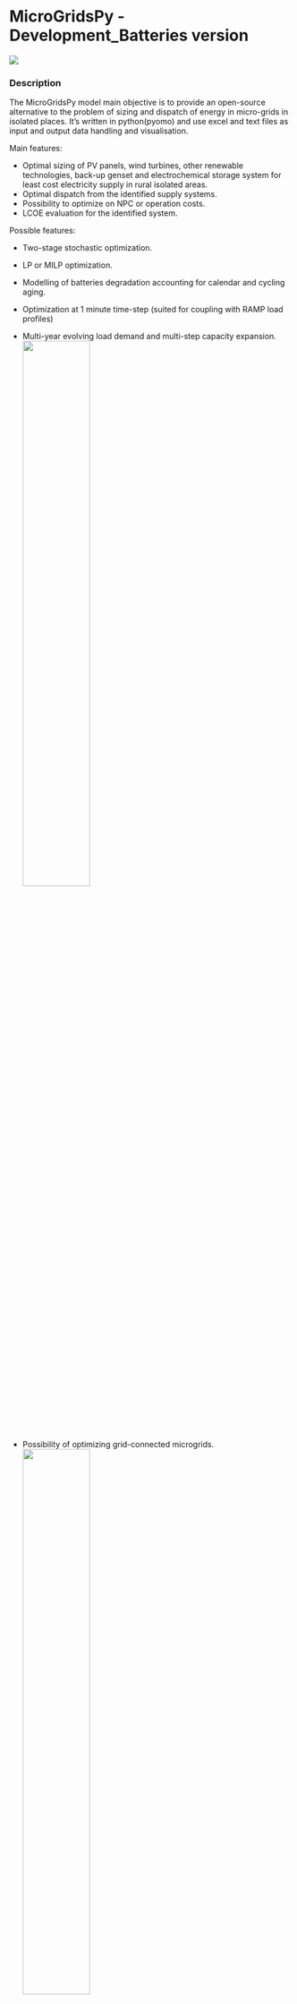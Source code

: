 
MicroGridsPy - Development_Batteries version
======================== 

<img src="https://user-images.githubusercontent.com/73618037/225138390-a5593e6d-6b9f-408b-ab28-60ac3a9871c8.png">

### Description

The MicroGridsPy model main objective is to provide an open-source alternative to the problem of sizing and dispatch of energy in micro-grids in isolated places. It’s written in python(pyomo) and use excel and text files as input and output data handling and visualisation.

Main features:

- Optimal sizing of PV panels, wind turbines, other renewable technologies, back-up genset and electrochemical storage system for least cost electricity supply in rural isolated areas.
- Optimal dispatch from the identified supply systems.
- Possibility to optimize on NPC or operation costs.
- LCOE evaluation for the identified system.
    
Possible features:

- Two-stage stochastic optimization.
- LP or MILP optimization.
- Modelling of batteries degradation accounting for calendar and cycling aging. 
- Optimization at 1 minute time-step (suited for coupling with RAMP load profiles)
- Multi-year evolving load demand and multi-step capacity expansion.\
  <img align="center" src="https://user-images.githubusercontent.com/73618037/225139304-0c1d2ee3-5f2d-4b45-8c9f-21d967883f1b.png" width="50%" height="50%">
- Possibility of optimizing grid-connected microgrids.\
  <img align="center" src="https://user-images.githubusercontent.com/73618037/225138883-b5085bb1-6378-4743-9ce5-b81bdab8dcba.png" width="50%" height="50%">
- Two-objective optimization (economic and environmental objective functions). 
  <img align="center" src="https://user-images.githubusercontent.com/73618037/225139420-01a71137-c7be-4dda-a5e3-ba766f3780b4.png">

- Brownfield optimization.
- Built-in load archetypes for rural users.
- Endogenous calculation of renewable energy sources production.
	

### Required libraries

In the current repository under the Environments branch MAC OS and Windows environment made available.
Works with Gurobi, CPLEX, cbc, glpk.

### Licence
This is a free software licensed under the “European Union Public Licence" EUPL v1.1. It 
can be redistributed and/or modified under the terms of this license.

### Getting started

Run from the main file "Micro-Grids.py". In the folder "Inputs" all the required inputs can be provided.

